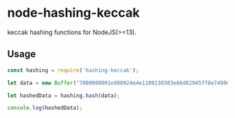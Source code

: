 node-hashing-keccak
===============

keccak hashing functions for NodeJS(>=13).


Usage
-----

```javascript
const hashing = require('hashing-keccak');

let data = new Buffer("7000000001e980924e4e1109230383e66d62945ff8e749903bea4336755c00000000000051928aff1b4d72416173a8c3948159a09a73ac3bb556aa6bfbcad1a85da7f4c1d13350531e24031b939b9e2b", "hex");

let hashedData = hashing.hash(data);

console.log(hashedData);

```